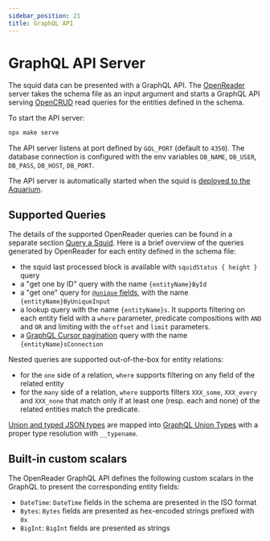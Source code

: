 ```yaml
---
sidebar_position: 21
title: GraphQL API
---
```


# GraphQL API Server

The squid data can be presented with a GraphQL API. The [OpenReader](https://github.com/subsquid/squid/tree/master/openreader) server takes the schema file as an input argument and starts a GraphQL API serving [OpenCRUD](https://www.opencrud.org/) read queries for the entities defined in the schema. 

To start the API server:
```bash
npx make serve
```

The API server listens at port defined by `GQL_PORT` (default to `4350`). The database connection is configured with the env variables `DB_NAME`, `DB_USER`, `DB_PASS`, `DB_HOST`, `DB_PORT`.

The API server is automatically started when the squid is [deployed to the Aquarium](/deploy-squid).

## Supported Queries

The details of the supported OpenReader queries can be found in a separate section [Query a Squid](/query-squid). Here is a brief overview of the queries generated by OpenReader for each entity defined in the schema file:

- the squid last processed block is available with `squidStatus { height }` query 
- a "get one by ID" query with the name `{entityName}ById`
- a "get one" query for [`@unique` fields](/basics/schema-file/indexes-and-constraints), with the name `{entityName}ByUniqueInput`
- a lookup query with the name `{entityName}s`. It supports filtering on each entity field with a `where` parameter, predicate compositions with `AND` and `OR` and limiting with the `offset` and `limit` parameters.
- a [GraphQL Cursor pagination](https://relay.dev/graphql/connections.htm) query with the name `{entityName}sConnection`

Nested queries are supported out-of-the-box for entity relations:
- for the `one` side of a relation, `where` supports filtering on any field of the related entity
- for the `many` side of a relation, `where` supports filters `XXX_some`, `XXX_every` and `XXX_none` that match only if at least one (resp. each and none) of the related entities match the predicate.

[Union and typed JSON types](/basics/schema-file/unions-and-typed-json) are mapped into [GraphQL Union Types](https://graphql.org/learn/schema/#union-types) with a proper type resolution with `__typename`.

## Built-in custom scalars

The OpenReader GraphQL API defines the following custom scalars in the GraphQL to present the corresponding entity fields:

- `DateTime`: `DateTime` fields in the schema are presented in the ISO format
- `Bytes`: `Bytes` fields are presented as hex-encoded strings prefixed with `0x`
- `BigInt`: `BigInt` fields are presented as strings
